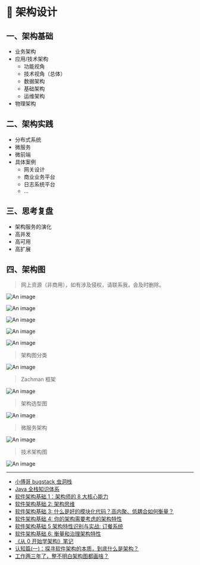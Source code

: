 # 💯 架构设计

## 一、架构基础

- 业务架构
- 应用/技术架构
  - 功能视角
  - 技术视角（总体）
  - 数据架构
  - 基础架构
  - 运维架构
- 物理架构

## 二、架构实践

- 分布式系统
- 微服务
- 微前端
- 具体案例
  - 网关设计
  - 商业业务平台
  - 日志系统平台
  - ...

## 三、思考复盘

- 架构服务的演化
- 高并发
- 高可用
- 高扩展

## 四、架构图

> 网上资源（非商用），如有涉及侵权，请联系我，会及时删除。

![An image](/images/design/design-1.png)

![An image](/images/design/design-2.png)

![An image](/images/design/design-3.png)

![An image](/images/design/design-4.png)

![An image](/images/design/design-5.png)

> 架构图分类

![An image](/images/java/java-7.webp)

> Zachman 框架

![An image](/images/java/java-8.webp)

> 架构选型图

![An image](/images/java/java-9.webp)

> 微服务架构

![An image](/images/java/java-10.webp)

> 技术架构图

![An image](/images/java/java-11.webp)

---

- [小傅哥 bugstack 虫洞栈](https://bugstack.cn/)
- [Java 全栈知识体系](https://pdai.tech/)
- [软件架构基础 1：架构师的 8 大核心能力](https://zhuanlan.zhihu.com/p/342134119)
- [软件架构基础 2: 架构思维](https://zhuanlan.zhihu.com/p/342668468)
- [软件架构基础 3: 什么是好的模块化代码？高内聚、低耦合如何衡量？](https://zhuanlan.zhihu.com/p/344108356)
- [软件架构基础 4: 你的架构需要考虑的架构特性](https://zhuanlan.zhihu.com/p/344676412)
- [软件架构基础 5 架构特性识别与实战: 订餐系统](https://zhuanlan.zhihu.com/p/347026006)
- [软件架构基础 6: 衡量和治理架构特性](https://zhuanlan.zhihu.com/p/350130789)
- [《从 0 开始学架构》笔记](https://qiankunli.github.io/)
- [认知篇(一)：探寻软件架构的本质，到底什么是架构？](https://developer.jdcloud.com/article/2631)
- [工作两三年了，整不明白架构图都画啥？](https://segmentfault.com/a/1190000039305229)
